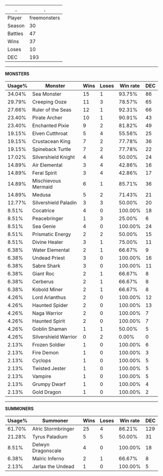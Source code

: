 .|.
|-|-
Player|freemonsters
Season|30
Battles|47
Wins|37
Loses|10
DEC|193

---
**MONSTERS**

Usage%|Monster|Wins|Loses|Win rate|DEC|
-|-|-|-|-|-|
34.04%|Sea Monster|15|1|93.75%|86|
29.79%|Creeping Ooze|11|3|78.57%|65|
27.66%|Ruler of the Seas|12|1|92.31%|66|
23.40%|Pirate Archer|10|1|90.91%|43|
23.40%|Enchanted Pixie|9|2|81.82%|49|
19.15%|Elven Cutthroat|5|4|55.56%|25|
19.15%|Crustacean King|7|2|77.78%|36|
19.15%|Spineback Turtle|7|2|77.78%|22|
17.02%|Silvershield Knight|4|4|50.00%|24|
14.89%|Air Elemental|3|4|42.86%|16|
14.89%|Feral Spirit|3|4|42.86%|17|
14.89%|Mischievous Mermaid|6|1|85.71%|36|
14.89%|Medusa|5|2|71.43%|21|
12.77%|Silvershield Paladin|3|3|50.00%|20|
8.51%|Cocatrice|4|0|100.00%|18|
8.51%|Peacebringer|1|3|25.00%|6|
8.51%|Sea Genie|4|0|100.00%|24|
8.51%|Prismatic Energy|2|2|50.00%|15|
8.51%|Divine Healer|3|1|75.00%|11|
6.38%|Water Elemental|2|1|66.67%|9|
6.38%|Undead Priest|3|0|100.00%|16|
6.38%|Sabre Shark|3|0|100.00%|11|
6.38%|Giant Roc|2|1|66.67%|8|
6.38%|Cerberus|2|1|66.67%|8|
6.38%|Kobold Miner|2|1|66.67%|8|
4.26%|Lord Arianthus|2|0|100.00%|12|
4.26%|Haunted Spider|2|0|100.00%|13|
4.26%|Naga Warrior|2|0|100.00%|7|
4.26%|Haunted Spirit|2|0|100.00%|7|
4.26%|Goblin Shaman|1|1|50.00%|5|
4.26%|Silvershield Warrior|0|2|0.00%|0|
2.13%|Frozen Soldier|1|0|100.00%|6|
2.13%|Fire Demon|1|0|100.00%|3|
2.13%|Cyclops|1|0|100.00%|5|
2.13%|Twisted Jester|1|0|100.00%|5|
2.13%|Vampire|1|0|100.00%|5|
2.13%|Grumpy Dwarf|1|0|100.00%|4|
2.13%|Gold Dragon|1|0|100.00%|2|

---
**SUMMONERS**

Usage%|Summoner|Wins|Loses|Win rate|DEC|
-|-|-|-|-|-|
61.70%|Alric Stormbringer|25|4|86.21%|129|
21.28%|Tyrus Paladium|5|5|50.00%|31|
8.51%|Delwyn Dragonscale|4|0|100.00%|18|
6.38%|Malric Inferno|2|1|66.67%|8|
2.13%|Jarlax the Undead|1|0|100.00%|5|
